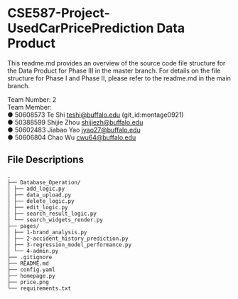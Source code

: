 # CSE587-Project-UsedCarPricePrediction Data Product

This readme.md provides an overview of the source code file structure for the Data Product for Phase III in the master branch. For details on the file structure for Phase I and Phase II, please refer to the readme.md in the main branch.

Team Number: 2  
Team Member:  
● 50608573 Te Shi teshi@buffalo.edu (git_id:montage0921)  
● 50388599 Shijie Zhou shijiezh@buffalo.edu  
● 50602483 Jiabao Yao jyao27@buffalo.edu  
● 50606804 Chao Wu cwu64@buffalo.edu

## File Descriptions

```
.
├── Database_Operation/
│ ├── add_logic.py
│ ├── data_upload.py
│ ├── delete_logic.py
│ ├── edit_logic.py
│ ├── search_result_logic.py
│ └── search_widgets_render.py
├── pages/
│ ├── 1-brand_analysis.py
│ ├── 2-accident_history_prediction.py
│ ├── 3-regression_model_performance.py
│ └── 4-admin.py
├── .gitignore
├── README.md
├── config.yaml
├── homepage.py
├── price.png
└── requirements.txt
```
